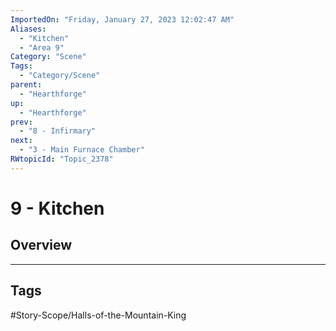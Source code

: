 ```yaml
---
ImportedOn: "Friday, January 27, 2023 12:02:47 AM"
Aliases:
  - "Kitchen"
  - "Area 9"
Category: "Scene"
Tags:
  - "Category/Scene"
parent:
  - "Hearthforge"
up:
  - "Hearthforge"
prev:
  - "8 - Infirmary"
next:
  - "3 - Main Furnace Chamber"
RWtopicId: "Topic_2378"
---
```

# 9 - Kitchen
## Overview

---
## Tags
#Story-Scope/Halls-of-the-Mountain-King

